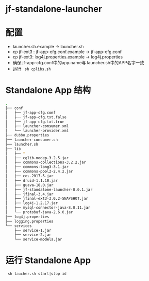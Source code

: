 # jf-standalone-launcher

# 配置
- launcher.sh.example -> launcher.sh
- cp jf-ext3 : jf-app-cfg.conf.example -> jf-app-cfg.conf
- cp jf-ext3: log4j.properties.example -> log4j.properties
- 确保 jf-app-cfg.conf中的app.name与 launcher.sh中的APP名字一致
- 运行 ``` sh cplibs.sh```

# Standalone App 结构

```bash
.
├── conf
│   ├── jf-app-cfg.conf
│   ├── jf-app-cfg.txt.false
│   ├── jf-app-cfg.txt.true
│   ├── launcher-consumer.xml
│   └── launcher-provider.xml
├── dubbo.properties
├── launcher-consumer.sh
├── launcher.sh
├── lib
│   ├── *
│   ├── cglib-nodep-3.2.5.jar
│   ├── commons-collections-3.2.2.jar
│   ├── commons-lang3-3.1.jar
│   ├── commons-pool2-2.4.2.jar
│   ├── cos-2017.5.jar
│   ├── druid-1.1.10.jar
│   ├── guava-18.0.jar
│   ├── jf-standalone-launcher-0.0.1.jar
│   ├── jfinal-3.4.jar
│   ├── jfinal-ext3-3.0.2-SNAPSHOT.jar
│   ├── log4j-1.2.17.jar
│   ├── mysql-connector-java-8.0.11.jar
│   └── protobuf-java-2.6.0.jar
├── log4j.properties
├── logging.properties
└── services
    ├── service-1.jar
    ├── service-2.jar
    └── service-models.jar

```
# 运行 Standalone App

``` sh laucher.sh start|stop id```
